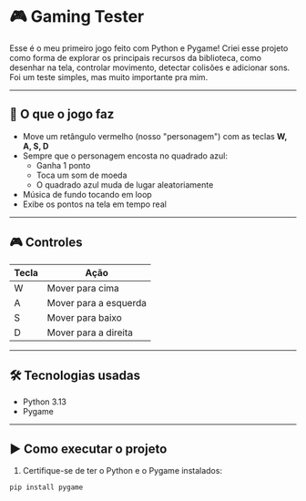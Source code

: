 # 🎮 Gaming Tester

Esse é o meu primeiro jogo feito com Python e Pygame! Criei esse projeto como forma de explorar os principais recursos da biblioteca, como desenhar na tela, controlar movimento, detectar colisões e adicionar sons. Foi um teste simples, mas muito importante pra mim.

---

## 📌 O que o jogo faz

- Move um retângulo vermelho (nosso "personagem") com as teclas **W, A, S, D**
- Sempre que o personagem encosta no quadrado azul:
  - Ganha 1 ponto
  - Toca um som de moeda
  - O quadrado azul muda de lugar aleatoriamente
- Música de fundo tocando em loop
- Exibe os pontos na tela em tempo real

---

## 🎮 Controles

| Tecla | Ação             |
|-------|------------------|
| W     | Mover para cima  |
| A     | Mover para a esquerda |
| S     | Mover para baixo |
| D     | Mover para a direita |

---

## 🛠 Tecnologias usadas

- Python 3.13
- Pygame

---

## ▶️ Como executar o projeto

1. Certifique-se de ter o Python e o Pygame instalados:
```bash
pip install pygame

